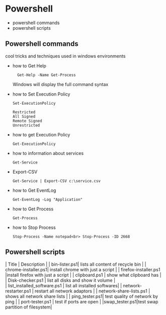 # Powershell

<ul>
<li>powershell commands</li>
<li>powershell scripts</li>
</ul>





## Powershell commands
cool tricks and techniques used in windows environments

<ul>
<li>how to Get Help
  
      Get-Help -Name Get-Process

Windows will display the full command syntax
</li>
<li>how to Set Execution Policy

    Set-ExecutionPolicy

    Restricted 
    All Signed
    Remote Signed
    Unrestricted
</li>
<li>how to get Execution Policy

    Get-ExecutionPolicy

</li>
<li>how to information about services

    Get-Service

</li>

<li>Export-CSV

    Get-Service | Export-CSV c:\service.csv

</li>

<li>how to Get EventLog

    Get-EventLog -Log "Application"

</li>
<li>how to  Get Process

    Get-Process

</li>

<li>how to  Stop Process

    Stop-Process -Name notepad<br> Stop-Process -ID 2668

</li>

</ul>


## Powershell scripts
| Title | Description |
| bin-lister.ps1| lists all content of recycle bin | 
| chrome-installer.ps1| install chrome with just a script | 
| firefox-installer.ps1 |install firefox with just a script |
| clipboard.ps1 | show what clipboard has | 
| Disk-checker.ps1 | list all disks and show it volume |  
| list_installed_software.ps1 | list all installed softwares| 
| network-restarter.ps1 | restart all network adaptors | 
| network-share-lists.ps1 | shows all network share lists | 
| ping_tester.ps1| test quality of network by ping | 
| port-tester.ps1 | test if ports are open | 
|swap_tester.ps1|test swap partition of filesystem|



